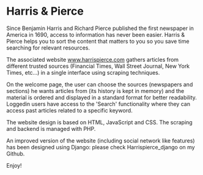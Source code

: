 # Harris & Pierce

Since Benjamin Harris and Richard Pierce published the first newspaper in America in 1690, access to information
has never been easier.
Harris & Pierce helps you to sort the content that matters to you so you save time searching for relevant resources.

The associated website www.harrispierce.com gathers articles from different trusted sources (Financial Times, Wall
Street Journal, New York Times, etc...) in a single interface using scraping techniques.

On the welcome page, the user can choose the sources (newspapers and sections) he wants articles from (its history
is kept in memory) and the material is ordered and displayed in a standard format for better readability.
Loggedin users have access to the 'Search' functionality where they can access past articles related to a specific
keyword.

The website design is based on HTML, JavaScript and CSS. The scraping and backend is managed with PHP.

An improved version of the website (including social network like features) has been designed using Django: please
check Harrispierce_django on my Github.

Enjoy!
